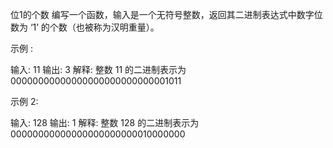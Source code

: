 位1的个数
编写一个函数，输入是一个无符号整数，返回其二进制表达式中数字位数为 ‘1’ 的个数（也被称为汉明重量）。

示例 :

输入: 11
输出: 3
解释: 整数 11 的二进制表示为 00000000000000000000000000001011
 

示例 2:

输入: 128
输出: 1
解释: 整数 128 的二进制表示为 00000000000000000000000010000000
